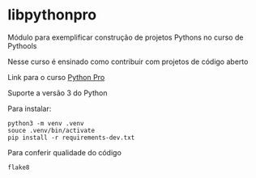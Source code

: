 # libpythonpro
Módulo para exemplificar construção de projetos Pythons no curso de Pythools

Nesse curso é ensinado como contribuir com projetos de código aberto

Link para o curso [Python Pro](https://www.python.pro.br/)

Suporte a versão 3 do Python

Para instalar:

```
python3 -m venv .venv
souce .venv/bin/activate
pip install -r requirements-dev.txt
```

Para conferir qualidade do código

```
flake8
```
